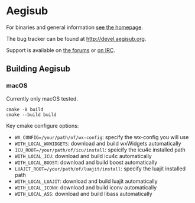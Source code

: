 # Aegisub

For binaries and general information [see the homepage](http://www.aegisub.org).

The bug tracker can be found at http://devel.aegisub.org.

Support is available on [the forums](http://forum.aegisub.org) or [on IRC](irc://irc.rizon.net/aegisub).

## Building Aegisub

### macOS

Currently only macOS tested.
```
cmake -B build
cmake --build build
```
Key cmake configure options:

* `WX_CONFIG=/your/path/of/wx-config`: specify the wx-config you will use
* `WITH_LOCAL_WXWIDGETS`: download and build wxWidgets automatically
* `ICU_ROOT=/your/path/of/icu/install`: speicify the icu4c installed path
* `WITH_LOCAL_ICU`: download and build icu4c automatically
* `WITH_LOCAL_BOOST`: download and build boost automatically
* `LUAJIT_ROOT=/your/path/of/luajit/install`: specify the luajit installed path
* `WITH_LOCAL_LUAJIT`: download and build luajit automatically
* `WITH_LOCAL_ICONV`: download and build iconv automatically
* `WITH_LOCAL_ASS`: download and build libass automatically
